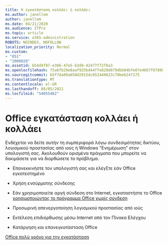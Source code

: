 ```yaml
---
title: Η εγκατάσταση κολλάει ή κολλάει
ms.author: janellem
author: janellem
ms.date: 04/21/2020
ms.audience: ITPro
ms.topic: article
ms.service: o365-administration
ROBOTS: NOINDEX, NOFOLLOW
localization_priority: Normal
ms.custom:
- "851"
- "2000020"
ms.assetid: b54d4f87-e366-47e5-b3d8-42477f72f6a3
ms.openlocfilehash: 75a6fb29e8aaf925bd44ffe820d879dbb84bfe07e4667f07808b610b5ab162fb
ms.sourcegitcommit: b5f7da89a650d2915dc652449623c78be6247175
ms.translationtype: MT
ms.contentlocale: el-GR
ms.lasthandoff: 08/05/2021
ms.locfileid: "54055482"
---
```

# <a name="office-installation-hangs-or-gets-stuck"></a>Office εγκατάσταση κολλάει ή κολλάει

Ενδέχεται να δείτε αυτήν τη συμπεριφορά λόγω συνδεσιμότητας δικτύου, λογισμικού προστασίας από ιούς ή Windows "Ενημέρωση" στον υπολογιστή σας. Ακολουθούν ορισμένα πράγματα που μπορείτε να δοκιμάσετε για να διορθώσετε το πρόβλημα.
  
- Επανεκκινήστε τον υπολογιστή σας και ελέγξτε εάν Office εγκατεστημένο

- Χρήση ενσύρματης σύνδεσης

- Εάν χρησιμοποιείτε αργή σύνδεση στο Internet, εγκαταστήστε το Office [χρησιμοποιώντας το πρόγραμμα Office χωρίς σύνδεση](https://support.office.com/article/f0a85fe7-118f-41cb-a791-d59cef96ad1c?wt.mc_id=Alchemy_ClientDIA)

- Προσωρινή απενεργοποίηση λογισμικού προστασίας από ιούς

- Εκτέλεση επιδιόρθωσης μέσω Internet από τον Πίνακα Ελέγχου

- Κατάργηση και επανεγκατάσταση Office

[Office πολύ χρόνο για την εγκατάσταση](https://support.office.com/article/0f09f357-3fef-42a6-b8aa-cef4c6c44bdf?wt.mc_id=Alchemy_ClientDIA)
  